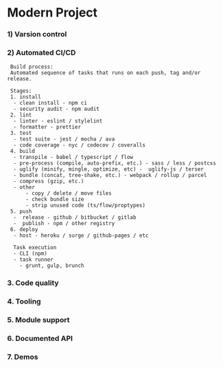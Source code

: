 # Modern Project

### 1) Varsion control

### 2) Automated CI/CD

```
 Build process:
 Automated sequence of tasks that runs on each push, tag and/or release.

 Stages:
 1. install
  - clean install - npm ci
  - security audit - npm audit
 2. lint
  - linter - eslint / stylelint
  - formatter - prettier
 3. test
  - test suite - jest / mocha / ava
  - code coverage - nyc / codecov / coveralls
 4. build
  - transpile - babel / typescript / flow
  - pre-process (compile, auto-prefix, etc.) - sass / less / postcss
  - uglify (minify, mingle, optimize, etc) -  uglify-js / terser
  - bundle (concat, tree-shake, etc.) - webpack / rollup / parcel
  - compress (gzip, etc.)
  - other
      - copy / delete / move files
      - check bundle size
      - strip unused code (ts/flow/proptypes)
 5. push
  -  release - github / bitbucket / gitlab
  -  publish - npm / other registry
 6. deploy
  - host - heroku / surge / github-pages / etc

  Task execution
  - CLI (npm)
  - task runner
    - grunt, gulp, brunch
```

### 3. Code quality

### 4. Tooling

### 5. Module support

### 6. Documented API

### 7. Demos

